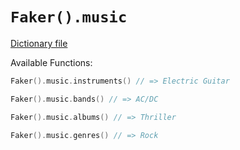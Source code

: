 # `Faker().music`

[Dictionary file](../core/src/main/resources/locales/en/music.yml)

Available Functions:  
```kotlin
Faker().music.instruments() // => Electric Guitar

Faker().music.bands() // => AC/DC

Faker().music.albums() // => Thriller

Faker().music.genres() // => Rock
```
